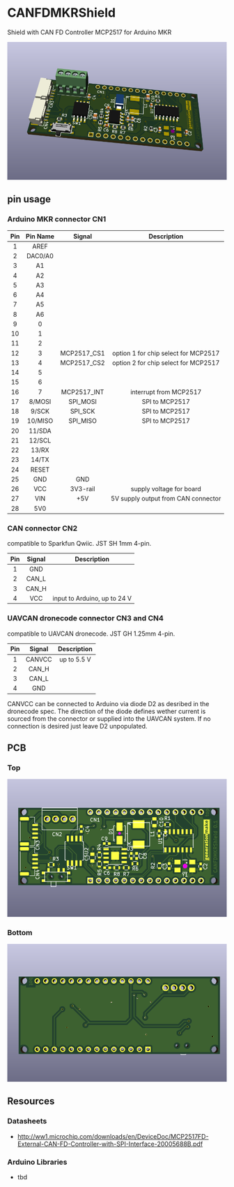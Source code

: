 # CANFDMKRShield
Shield with CAN FD Controller MCP2517 for Arduino MKR

![CANFDMKRShield rendering](docs/images/CANFDMKRShield_rendering.png)

## pin usage

### Arduino MKR connector CN1

| **Pin** | **Pin Name** | **Signal**    | **Description**                      |
|:-------:|:------------:|:-------------:|:------------------------------------:|
| 1       | AREF         |               |                                      |
| 2       | DAC0/A0      |               |                                      |
| 3       | A1           |               |                                      |
| 4       | A2           |               |                                      |
| 5       | A3           |               |                                      |
| 6       | A4           |               |                                      |
| 7       | A5           |               |                                      |
| 8       | A6           |               |                                      |
| 9       | 0            |               |                                      |
| 10      | 1            |               |                                      |
| 11      | 2            |               |                                      |
| 12      | 3            | MCP2517_CS1   | option 1 for chip select for MCP2517 |
| 13      | 4            | MCP2517_CS2   | option 2 for chip select for MCP2517 |
| 14      | 5            |               |                                      |
| 15      | 6            |               |                                      |
| 16      | 7            | MCP2517_INT   | interrupt from MCP2517               |
| 17      | 8/MOSI       | SPI_MOSI      | SPI to MCP2517                       |
| 18      | 9/SCK        | SPI_SCK       | SPI to MCP2517                       |
| 19      | 10/MISO      | SPI_MISO      | SPI to MCP2517                       |
| 20      | 11/SDA       |               |                                      |
| 21      | 12/SCL       |               |                                      |
| 22      | 13/RX        |               |                                      |
| 23      | 14/TX        |               |                                      |
| 24      | RESET        |               |                                      |
| 25      | GND          | GND           |                                      |
| 26      | VCC          | 3V3-rail      | supply voltage for board             |
| 27      | VIN          | +5V           | 5V supply output from CAN connector  |
| 28      | 5V0          |               |                                      |

### CAN connector CN2

compatible to Sparkfun Qwiic. JST SH 1mm 4-pin.

| **Pin** | **Signal**    | **Description**                  |
|:-------:|:-------------:|:--------------------------------:|
| 1       | GND           |                                  |
| 2       | CAN_L         |                                  |
| 3       | CAN_H         |                                  |
| 4       | VCC           | input to Arduino, up to 24 V     |

### UAVCAN dronecode connector CN3 and CN4

compatible to UAVCAN dronecode. JST GH 1.25mm 4-pin.

| **Pin** | **Signal**    | **Description**                  |
|:-------:|:-------------:|:--------------------------------:|
| 1       | CANVCC        | up to 5.5 V                      |
| 2       | CAN_H         |                                  |
| 3       | CAN_L         |                                  |
| 4       | GND           |                                  |

CANVCC can be connected to Arduino via diode D2 as desribed in the dronecode spec. The direction of the diode defines wether current is sourced from the connector or supplied into the UAVCAN system. If no connection is desired just leave D2 unpopulated.

## PCB

### Top

![CANFDMKRShield PCB top](docs/images/CANFDMKRShield_top.png)

### Bottom

![CANFDMKRShield PCB bot](docs/images/CANFDMKRShield_bot.png)


## Resources

### Datasheets

 * http://ww1.microchip.com/downloads/en/DeviceDoc/MCP2517FD-External-CAN-FD-Controller-with-SPI-Interface-20005688B.pdf
 
### Arduino Libraries

 * tbd
